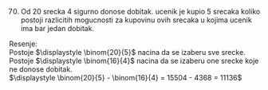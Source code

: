 70. Od 20 srecka 4 sigurno donose dobitak. ucenik je kupio 5 srecaka koliko postoji razlicitih mogucnosti za kupovinu ovih srecaka u kojima ucenik ima bar jedan dobitak.

Resenje:
<br>
Postoje $\displaystyle \binom{20}{5}$ nacina da se izaberu sve srecke.
<br>
Postoje $\displaystyle \binom{16}{4}$ nacina da se izaberu one srecke koje ne donose dobitak.
<br>
$\displaystyle \binom{20}{5} - \binom{16}{4} = 15504 - 4368 = 11136$